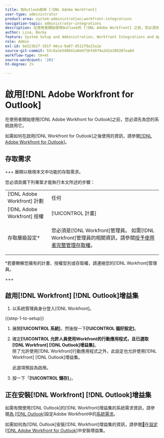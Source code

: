```yaml
---
title: 為Outlook啟用 [!DNL Adobe Workfront]
user-type: administrator
product-area: system-administration;workfront-integrations
navigation-topic: administrator-integrations
description: 在使用者開始使用Outlook的 [!DNL Adobe Workfront] 之前，您必須先為您的系統啟用它。
author: Lisa, Becky
feature: System Setup and Administration, Workfront Integrations and Apps
role: Admin
exl-id: be523b27-191f-46ca-9a87-d512f9a15a1e
source-git-commit: 55c8a3e5d0041a0e975bfd979a2d2e38930fea8d
workflow-type: tm+mt
source-wordcount: '201'
ht-degree: 1%

---
```


# 啟用[!DNL Adobe Workfront for Outlook]

在使用者開始使用[!DNL Adobe Workfront for Outlook]之前，您必須先為您的系統啟用它。

如需如何在啟用[!DNL Workfront for Outlook]之後使用的資訊，請參閱[[!DNL Adobe Workfront for Outlook]](../../workfront-integrations-and-apps/using-workfront-with-outlook/workfront-for-outlook.md)。

## 存取需求

+++ 展開以檢視本文中功能的存取需求。

您必須具備下列專案才能執行本文所述的步驟：

<table style="table-layout:auto"> 
 <col> 
 <col> 
 <tbody> 
  <tr> 
   <td role="rowheader">[!DNL Adobe Workfront] 計劃</td> 
   <td>任何</td> 
  </tr> 
  <tr> 
   <td role="rowheader">[!DNL Adobe Workfront] 授權</td> 
   <td>[!UICONTROL 計畫]</td> 
  </tr> 
  <tr> 
   <td role="rowheader">存取層級設定*</td> 
   <td> <p>您必須是[!DNL Workfront]管理員。 如需[!DNL Workfront]管理員的相關資訊，請參閱<a href="../../administration-and-setup/add-users/configure-and-grant-access/grant-a-user-full-administrative-access.md" class="MCXref xref">授予使用者完整管理存取權</a>。</p> </td> 
  </tr> 
 </tbody> 
</table>

&#42;若要瞭解您擁有的計畫、授權型別或存取權，請連絡您的[!DNL Workfront]管理員。

+++

## 啟用[!DNL Workfront] [!DNL Outlook]增益集

1. 以系統管理員身分登入[!DNL Workfront]。

{{step-1-to-setup}}

1. 展開&#x200B;**[!UICONTROL 系統]**，然後按一下&#x200B;**[!UICONTROL 偏好設定]**。

1. 確定&#x200B;**[!UICONTROL 允許人員使用Workfront的行動應用程式，且已選取[!DNL Workfront] [!DNL Outlook]增益集]**。\
   除了允許使用[!DNL Workfront]行動應用程式之外，此設定也允許使用[!DNL Workfront] [!DNL Outlook]增益集。

   此選項預設為啟用。

1. 按一下「**[!UICONTROL 儲存]**」。

## 正在安裝[!DNL Workfront] [!DNL Outlook]增益集

如需有關使用[!DNL Outlook]的[!DNL Workfront]增益集的系統需求資訊，請參閱[為 [!DNL Outlook]](../../workfront-integrations-and-apps/using-workfront-with-outlook/set-up-workfront-for-outlook.md)設定Adobe Workfront中的[系統需求](../../workfront-integrations-and-apps/using-workfront-with-outlook/set-up-workfront-for-outlook.md#system-requirements-and-prerequisites)。

如需如何為[!DNL Outlook]安裝[!DNL Workfront]增益集的資訊，請參閱[&#128279;](../../workfront-integrations-and-apps/using-workfront-with-outlook/set-up-workfront-for-outlook.md#downloading-and-installing-the-add-in)在[設定 [!DNL Adobe Workfront for Outlook]](../../workfront-integrations-and-apps/using-workfront-with-outlook/set-up-workfront-for-outlook.md)中安裝增益集。
